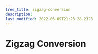 ```yaml
---
tree_title: zigzag-conversion
description: 
last_modified: 2022-06-09T21:23:28.2328
---
```


# Zigzag Conversion
